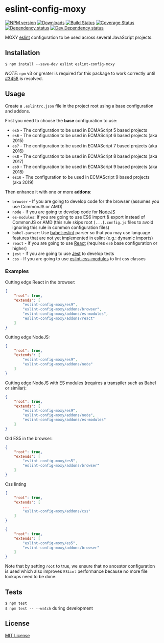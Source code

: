 # eslint-config-moxy

[![NPM version][npm-image]][npm-url] [![Downloads][downloads-image]][npm-url] [![Build Status][travis-image]][travis-url] [![Coverage Status][codecov-image]][codecov-url] [![Dependency status][david-dm-image]][david-dm-url] [![Dev Dependency status][david-dm-dev-image]][david-dm-dev-url]

[npm-url]:https://npmjs.org/package/eslint-config-moxy
[npm-image]:http://img.shields.io/npm/v/eslint-config-moxy.svg
[downloads-image]:http://img.shields.io/npm/dm/eslint-config-moxy.svg
[travis-url]:https://travis-ci.org/moxystudio/eslint-config-moxy
[travis-image]:http://img.shields.io/travis/moxystudio/eslint-config-moxy/master.svg
[codecov-url]:https://codecov.io/gh/moxystudio/eslint-config-moxy
[codecov-image]:https://img.shields.io/codecov/c/github/moxystudio/eslint-config-moxy/master.svg
[david-dm-url]:https://david-dm.org/moxystudio/eslint-config-moxy
[david-dm-image]:https://img.shields.io/david/moxystudio/eslint-config-moxy.svg
[david-dm-dev-url]:https://david-dm.org/moxystudio/eslint-config-moxy?type=dev
[david-dm-dev-image]:https://img.shields.io/david/dev/moxystudio/eslint-config-moxy.svg

MOXY [eslint](http://eslint.org/) configuration to be used across several JavaScript projects.


## Installation

`$ npm install --save-dev eslint eslint-config-moxy`

*NOTE*: `npm` v3 or greater is required for this package to work correctly until [#3458](https://github.com/eslint/eslint/issues/3458) is resolved.


## Usage

Create a `.eslintrc.json` file in the project root using a base configuration and addons.

First you need to choose the **base** configuration to use:

- `es5` - The configuration to be used in ECMAScript 5 based projects
- `es6` - The configuration to be used in ECMAScript 6 based projects (aka 2015)
- `es7` - The configuration to be used in ECMAScript 7 based projects (aka 2016)
- `es8` - The configuration to be used in ECMAScript 8 based projects (aka 2017)
- `es9` - The configuration to be used in ECMAScript 9 based projects (aka 2018)
- `es10` - The configuration to be used in ECMAScript 9 based projects (aka 2019)

Then enhance it with one or more **addons**:

- `browser` - If you are going to develop code for the browser (assumes you use CommonJS or AMD)
- `node` - If you are going to develop code for [NodeJS](nodejs.org)
- `es-modules`: If you are going to use ES6 import & export instead of CommonJS or AMD (this rule skips root `[...].config.js` files to avoid ignoring this rule in common configuration files)
- `babel-parser`: Use [babel-eslint](https://github.com/babel/babel-eslint) parser so that you may use language features that are not yet implemented in eslint (e.g.: dynamic imports)
- `react` - If you are going to use [React](https://reactjs.org/) (requires `es6` base configuration or higher)
- `jest` - If you are going to use [Jest](https://facebook.github.io/jest/) to develop tests
- `css` - If you are going to use [eslint-css-modules](https://github.com/atfzl/eslint-plugin-css-modules) to lint css classes


### Examples

Cutting edge React in the browser:

```json
{
    "root": true,
    "extends": [
        "eslint-config-moxy/es9",
        "eslint-config-moxy/addons/browser",
        "eslint-config-moxy/addons/es-modules",
        "eslint-config-moxy/addons/react"
    ]
}
```

Cutting edge NodeJS:

```json
{
    "root": true,
    "extends": [
        "eslint-config-moxy/es9",
        "eslint-config-moxy/addons/node"
    ]
}
```

Cutting edge NodeJS with ES modules (requires a transpiler such as Babel or similar):

```json
{
    "root": true,
    "extends": [
        "eslint-config-moxy/es9",
        "eslint-config-moxy/addons/node",
        "eslint-config-moxy/addons/es-modules"
    ]
}
```

Old ES5 in the browser:

```json
{
    "root": true,
    "extends": [
        "eslint-config-moxy/es5",
        "eslint-config-moxy/addons/browser"
    ]
}
```
Css linting
```json
{
    "root": true,
    "extends": [
        ...
        "eslint-config-moxy/addons/css"
    ]
}
```
```json
{
    "root": true,
    "extends": [
        "eslint-config-moxy/es5",
        "eslint-config-moxy/addons/browser"
    ]
}
```

Note that by setting `root` to true, we ensure that no ancestor configuration is used which also improves `ESLint` performance because no more file lookups need to be done.


## Tests

`$ npm test`   
`$ npm test -- --watch` during development


## License

[MIT License](http://opensource.org/licenses/MIT)
